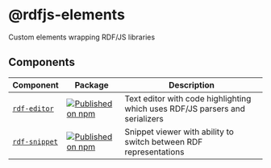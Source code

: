 # @rdfjs-elements

Custom elements wrapping RDF/JS libraries

## Components

| Component | Package | Description |
| -- | -- | -- |
| [`rdf-editor`](packages/rdf-editor) | [![Published on npm](https://img.shields.io/npm/v/@rdfjs-elements/rdf-editor.svg)](https://www.npmjs.com/package/@rdfjs-elements/rdf-editor) | Text editor with code highlighting which uses RDF/JS parsers and serializers |
| [`rdf-snippet`](packages/rdf-snippet) | [![Published on npm](https://img.shields.io/npm/v/@rdfjs-elements/rdf-snippet.svg)](https://www.npmjs.com/package/@rdfjs-elements/rdf-snippet) | Snippet viewer with ability to switch between RDF representations |
